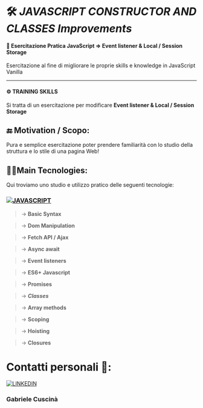 

# 🛠 *JAVASCRIPT CONSTRUCTOR AND CLASSES Improvements*
#### 🔬 **Esercitazione Pratica JavaScript => Event listener & Local / Session Storage**

Esercitazione al fine di migliorare le proprie skills e knowledge in JavaScript Vanilla
 

___

#### ⚙ **TRAINING SKILLS**


Si tratta di un esercitazione per modificare **Event listener & Local / Session Storage** 




## 🔚 Motivation / Scopo:

Pura e semplice esercitazione poter prendere familiarità con lo studio della struttura e lo stile di una pagina Web!



## 👩‍💻Main Tecnologies:

Qui troviamo uno studio e utilizzo pratico delle seguenti tecnologie:


### [![ JAVASCRIPT ](https://i.ibb.co/n1BMb0z/js.png)]() 


> &rarr; **Basic Syntax**

> &rarr; **Dom Manipulation** 

> &rarr; **Fetch API / Ajax**

> &rarr; **Async await**

> &rarr; **Event listeners**

> &rarr; **ES6+ Javascript**

> &rarr; **Promises**

> &rarr; *****Classes*****

> &rarr; **Array methods**

> &rarr; **Scoping**

> &rarr; **Hoisting**

> &rarr; **Closures**


# Contatti personali 👤:

[![ LINKEDIN ](https://i.ibb.co/C5FFfbB/linkedin-1.png)](https://www.linkedin.com/in/gabriele-cuscin%C3%A0)

### Gabriele Cuscinà
